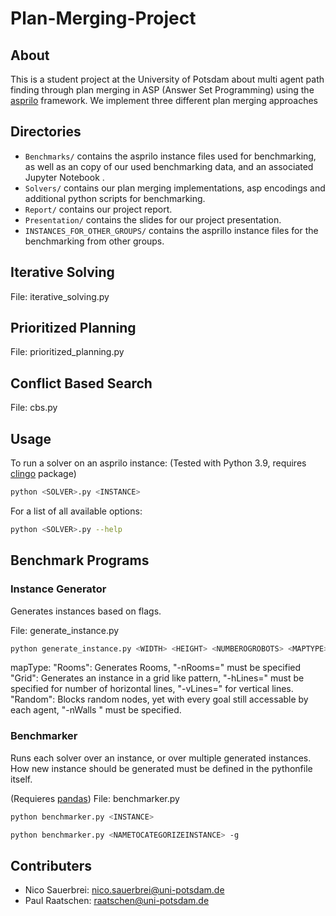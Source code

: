 # Plan-Merging-Project

## About

This is a student project at the University of Potsdam about multi agent path finding through plan merging in ASP (Answer Set Programming) using the [asprilo](https://potassco.org/asprilo/) framework. We implement three different plan merging approaches

## Directories
- `Benchmarks/` contains the asprilo instance files used for benchmarking, as well as an copy of our used benchmarking data, and an associated Jupyter Notebook .
- `Solvers/` contains our plan merging implementations, asp encodings and additional python scripts for benchmarking.
- `Report/` contains our project report.
- `Presentation/` contains the slides for our project presentation.
- `INSTANCES_FOR_OTHER_GROUPS/` contains the asprillo instance files for the benchmarking from other groups.

## Iterative Solving

File: iterative_solving.py

## Prioritized Planning

File: prioritized_planning.py

## Conflict Based Search

File: cbs.py

## Usage
To run a solver on an asprilo instance: 
(Tested with Python 3.9, requires [clingo](https://potassco.org/clingo/) package)
```bash
python <SOLVER>.py <INSTANCE> 
```
For a list of all available options:
```bash
python <SOLVER>.py --help
```

## Benchmark Programs

### Instance Generator

Generates instances based on flags.

File: generate_instance.py
```bash
python generate_instance.py <WIDTH> <HEIGHT> <NUMBEROGROBOTS> <MAPTYPE>
```
mapType:
        "Rooms": Generates Rooms, "-nRooms=<x>" must be specified
        "Grid": Generates an instance in a grid like pattern, "-hLines=<x>" must be specified for number of horizontal lines, "-vLines=<x>" for vertical lines.
        "Random": Blocks random nodes, yet with every goal still accessable by each agent, "-nWalls <x>" must be specified.

### Benchmarker

Runs each solver over an instance, or over multiple generated instances.
How new instance should be generated must be defined in the pythonfile itself.

(Requieres [pandas](https://pandas.pydata.org/docs/index.html))
File: benchmarker.py
```bash
python benchmarker.py <INSTANCE>
```
```bash
python benchmarker.py <NAMETOCATEGORIZEINSTANCE> -g
```

## Contributers

- Nico Sauerbrei: nico.sauerbrei@uni-potsdam.de
- Paul Raatschen: raatschen@uni-potsdam.de



